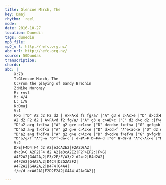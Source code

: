 ```yaml
---
title: Glencoe March, The
key: Dmaj
rhythm:  reel
mode:
date: 2016-10-27
location: Dunedin
tags: dunedin
mp3_file:
mp3_url: http://nefc.org.nz/
abc_url: http://nefc.org.nz/
source: 50Dundas
transcription:
chords: 
abc: |
    X:78
    T:Glencoe March, The
    C:From the playing of Sandy Brechin
    Z:Mike Moroney
    R: reel
    M: 4/4
    L: 1/8
    K:Dmaj
    V:1
    F>G |"D" A2 d2 F2 d2 | A>FA<d f2 fg/a/ |"A" g3 e c>Ac>e |"D" d>cd>B A2F>G |
    A2 d2 F2 d2 | A>FA<d f2 fg/a/ |"A" g3 e c>AB>c |"D" d2 d>c d2 :|f>g |
    "D"a2 a>g f>df<a |"A" g2 g>e c>Ac<e |"D" d>cd<e f>ef<a |"G" g>fg<b "A"a2f>g |
    "D"a2 a>g f>df<a |"A" g2 g>e c>Ac<e |"D" d>cd>f "A"e<ac<e |"D" d2 d>c d2f>g |
    "D"a2 a>g f>df<a |"A" g2 g>e c>Ac<e |"D" d>cd<e f>ef<a |"G" g>fg<b"A" a2f>g |
    "D"a/g/f "A"g>e "D"f>de<c | d>BA>F D>FA<d |"G" B>GB<d "A"c>Ac<e |"D" d2 d>c d2 |]
    V:2
    D>E|F4D4|F4 d2 A2|e3cA2E2|F2A2D2A2|
    d>cB>G A2F2|F4 d2 A2|e3cA2E2|F2F>EF2:|F>G|
    A4F2A2|G4A2A,2|F3/2E/F/A3/2 d2=c2|B4d2A2|
    A4F2A2|G4A2A,2|D4C4|D2G2A2F2|
    A4F2A2|G4A2A,2|D4F4|G4A4|
    f/e/d c>Ad2A2|F2D2F2A2|G4A4|A2A>GA2|]

---
```

